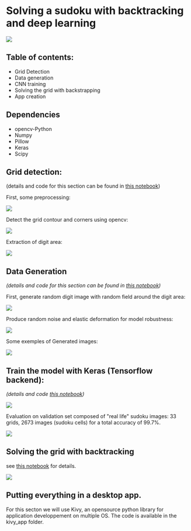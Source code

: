 # Solving a sudoku with backtracking and deep learning

![](app.gif)

## Table of contents:

* Grid Detection
* Data generation
* CNN training
* Solving the grid with backstrapping
* App creation


## Dependencies 

* opencv-Python
* Numpy
* Pillow
* Keras
* Scipy

## Grid detection:

(details and code for this section can be found in [this notebook](grid_detection.ipynb))

First, some preprocessing:

![](plots/img_preprocessing.png)

Detect the grid contour and corners using opencv:

![](plots/grid_detection.png)

Extraction of digit area:

![](plots/grid.png)

## Data Generation

*(details and code for this section can be found in [this notebook](digit_generation&training.ipynb))*

First, generate random digit image with random field around the digit area:

![](plots/cell_selection.png)


Produce random noise and elastic deformation for model robustness:

![](plots/noisy_images.png)


Some exemples of Generated images:

![](plots/digits.png)

## Train the model with Keras (Tensorflow backend):

*(details and code [this notebook](digit_generation&training.ipynb))*

![](plots/training_stats2.png)

Evaluation on validation set composed of "real life" sudoku images:
33 grids, 2673 images (sudoku cells) for a total accuracy of 99.7%.

![](plots/conf_matrix3.png)

## Solving the grid with backtracking

see [this notebook](solve_grid.ipynb) for details.

![](plots/final_display.png)

## Putting everything in a desktop app.

For this secton we will use Kivy, an opensource python library for application developpement on multiple OS.
The code is available in the kivy_app folder.




